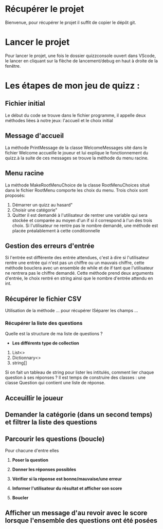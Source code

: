 # Récupérer le projet

Bienvenue, pour récupérer le projet il suffit de copier le dépôt git.

# Lancer le projet 

Pour lancer le projet, une fois le dossier quizzconsole ouvert dans VScode, le lancer en cliquant sur la flèche de lancement/debug en haut à droite de la fenêtre.

# Les étapes de mon jeu de quizz :

## Fichier initial
Le début du code se trouve dans le fichier programme, il appelle deux méthodes liées à notre jeux: l'accueil et le choix initial

## Message d'accueil
La méthode PrintMessage de la classe WelcomeMessages sité dans le fichier Welcome accueille le joueur et lui explique le fonctionnement du quizz.à la suite de ces messages se trouve la méthode du menu racine.

## Menu racine
La méthode MakeRootMenuChoice de la classe RootMenuChoices situé dans le fichier RootMenu comporte les choix du menu. Trois choix sont proposés:
1. Démarrer un quizz au hasard"
2. Choisir une catégorie"
3. Quitter
il est demandé à l'utilisateur de rentrer une variable qui sera stockée et comparée au moyen d'un if si il correspond à l'un des trois choix. Si l'utilisateur ne rentre pas le nombre demandé, une méthode est placée préalablement à cette conditionnelle

## Gestion des erreurs d'entrée
Si l'entrée est différente des entrée attendues, c'est à dire si l'utilisateur rentre une entrée qui n'est pas un chiffre ou un mauvais chiffre, cette méthode bouclera avec un ensemble de while et de if tant que l'utilisateur ne rentrera pas le chiffre demandé. Cette méthode prend deux arguments d'entrée, le choix rentré en string ainsi que le nombre d'entrée attendu en int.

## Récupérer le fichier CSV

Utilisation de la méthode ... pour récupérer lSéparer les champs ...

### Récupérer la liste des questions

Quelle est la structure de ma liste de questions ?
 - **Les différents type de collection**

1. List<>
2. Dictionnary<>
3. string[]

Si on fait un tableau de string pour lister les intitulés, comment lier chaque question à ses réponses ?
Il est temps de construire des classes : une classe Question qui contient une liste de réponse.

## Acceuillir le joueur

## Demander la catégorie (dans un second temps) et filtrer la liste des questions

## Parcourir les questions (boucle)
Pour chacune d'entre elles
1. **Poser la question**

2. **Donner les réponses possibles**

3. **Vérifier si la réponse est bonne/mauvaise/une erreur**

4. **Informer l'utilisateur du résultat et afficher son score**

5. **Boucler**

## Afficher un message d'au revoir avec le score lorsque l'ensemble des questions ont été posées